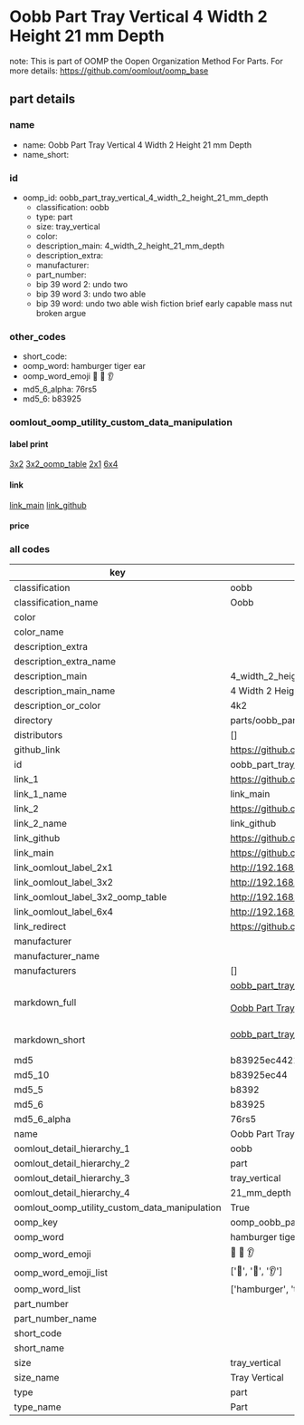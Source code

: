# Oobb Part Tray Vertical 4 Width 2 Height 21 mm Depth  

note: This is part of OOMP the Oopen Organization Method For Parts. For more details: https://github.com/oomlout/oomp_base

##  part details
  







### name
* name: Oobb Part Tray Vertical 4 Width 2 Height 21 mm Depth
* name_short: 
### id
* oomp_id: oobb_part_tray_vertical_4_width_2_height_21_mm_depth
  * classification: oobb
  * type: part
  * size: tray_vertical
  * color: 
  * description_main: 4_width_2_height_21_mm_depth
  * description_extra: 
  * manufacturer: 
  * part_number: 
  * bip 39 word 2: undo two
  * bip 39 word 3: undo two able
  * bip 39 word: undo two able wish fiction brief early capable mass nut broken argue

### other_codes
* short_code: 
* oomp_word: hamburger tiger ear
* oomp_word_emoji :hamburger: :tiger: :ear:
* md5_6_alpha: 76rs5
* md5_6: b83925






### oomlout_oomp_utility_custom_data_manipulation
#### label print
[3x2](http://192.168.1.245:1112/?label=oomp%2076rs5)
[3x2_oomp_table](http://192.168.1.108:1112/?label=oomp%2076rs5)
[2x1](http://192.168.1.242:1112/?label=oomp%2076rs5)
[6x4](http://192.168.1.55:1112/?label=oomp%2076rs5)    

#### link

[link_main](https://github.com/oomlout/oomlout_oomp_version_1_messy/tree/main/parts/oobb_part_tray_vertical_4_width_2_height_21_mm_depth) [link_github](https://github.com/oomlout/oomlout_oomp_version_1_messy/tree/main/parts/oobb_part_tray_vertical_4_width_2_height_21_mm_depth)                             

#### price







### all codes 
| key | value |  
| --- | --- |  
| classification | oobb |  
| classification_name | Oobb |  
| color |  |  
| color_name |  |  
| description_extra |  |  
| description_extra_name |  |  
| description_main | 4_width_2_height_21_mm_depth |  
| description_main_name | 4 Width 2 Height 21 mm Depth |  
| description_or_color | 4k2 |  
| directory | parts/oobb_part_tray_vertical_4_width_2_height_21_mm_depth |  
| distributors | [] |  
| github_link | https://github.com/oomlout/oomlout_oomp_part_src/tree/main/parts/oobb_part_tray_vertical_4_width_2_height_21_mm_depth |  
| id | oobb_part_tray_vertical_4_width_2_height_21_mm_depth |  
| link_1 | https://github.com/oomlout/oomlout_oomp_version_1_messy/tree/main/parts/oobb_part_tray_vertical_4_width_2_height_21_mm_depth |  
| link_1_name | link_main |  
| link_2 | https://github.com/oomlout/oomlout_oomp_version_1_messy/tree/main/parts/oobb_part_tray_vertical_4_width_2_height_21_mm_depth |  
| link_2_name | link_github |  
| link_github | https://github.com/oomlout/oomlout_oomp_version_1_messy/tree/main/parts/oobb_part_tray_vertical_4_width_2_height_21_mm_depth |  
| link_main | https://github.com/oomlout/oomlout_oomp_version_1_messy/tree/main/parts/oobb_part_tray_vertical_4_width_2_height_21_mm_depth |  
| link_oomlout_label_2x1 | http://192.168.1.242:1112/?label=oomp%2076rs5 |  
| link_oomlout_label_3x2 | http://192.168.1.245:1112/?label=oomp%2076rs5 |  
| link_oomlout_label_3x2_oomp_table | http://192.168.1.108:1112/?label=oomp%2076rs5 |  
| link_oomlout_label_6x4 | http://192.168.1.55:1112/?label=oomp%2076rs5 |  
| link_redirect | https://github.com/oomlout/oomlout_oomp_version_1_messy/tree/main/parts/oobb_part_tray_vertical_4_width_2_height_21_mm_depth |  
| manufacturer |  |  
| manufacturer_name |  |  
| manufacturers | [] |  
| markdown_full | [oobb_part_tray_vertical_4_width_2_height_21_mm_depth](none)<br>[](none)<br>[Oobb Part Tray Vertical 4 Width 2 Height 21 Mm Depth](none)<br><br> |  
| markdown_short | [oobb_part_tray_vertical_4_width_2_height_21_mm_depth](none)<br><br> |  
| md5 | b83925ec4421e8a46faaefc800baef67 |  
| md5_10 | b83925ec44 |  
| md5_5 | b8392 |  
| md5_6 | b83925 |  
| md5_6_alpha | 76rs5 |  
| name | Oobb Part Tray Vertical 4 Width 2 Height 21 mm Depth |  
| oomlout_detail_hierarchy_1 | oobb |  
| oomlout_detail_hierarchy_2 | part |  
| oomlout_detail_hierarchy_3 | tray_vertical |  
| oomlout_detail_hierarchy_4 | 21_mm_depth |  
| oomlout_oomp_utility_custom_data_manipulation | True |  
| oomp_key | oomp_oobb_part_tray_vertical_4_width_2_height_21_mm_depth |  
| oomp_word | hamburger tiger ear |  
| oomp_word_emoji | :hamburger: :tiger: :ear: |  
| oomp_word_emoji_list | [':hamburger:', ':tiger:', ':ear:'] |  
| oomp_word_list | ['hamburger', 'tiger', 'ear'] |  
| part_number |  |  
| part_number_name |  |  
| short_code |  |  
| short_name |  |  
| size | tray_vertical |  
| size_name | Tray Vertical |  
| type | part |  
| type_name | Part |  
